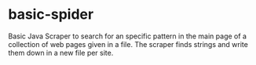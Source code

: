 # basic-spider

Basic Java Scraper to search for an specific pattern in the main page of a collection of web pages given in a file. The scraper finds strings and write them down in a new file per site.
